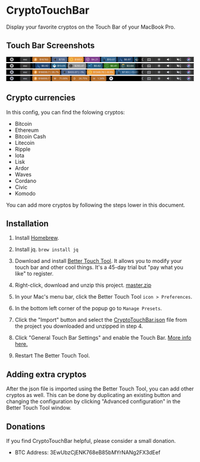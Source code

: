 # CryptoTouchBar

Display your favorite cryptos on the Touch Bar of your MacBook Pro.


## Touch Bar Screenshots

![Screenshot](screenshots/coins1.png)
![Screenshot](screenshots/coins2.png)
![Screenshot](screenshots/coins_progress.png)
![Screenshot](screenshots/BTC_progress.png)


## Crypto currencies

In this config, you can find the folowing cryptos:
- Bitcoin
- Ethereum
- Bitcoin Cash
- Litecoin
- Ripple
- Iota
- Lisk
- Ardor
- Waves
- Cordano
- Civic
- Komodo

You can add more cryptos by following the steps lower in this document.


## Installation

1. Install [Homebrew](https://brew.sh).

2. Install jq.
```brew install jq```

3. Download and install [Better Touch Tool](https://www.boastr.net/downloads/). It allows you to modify your touch bar and other cool things. It's a 45-day trial but "pay what you like" to register.

4. Right-click, download and unzip this project. [master.zip](https://github.com/iOlivier/CryptoTouchBar/archive/master.zip)

5. In your Mac's menu bar, click the Better Touch Tool `icon > Preferences`.

6. In the bottom left corner of the popup go to `Manage Presets`.

7. Click the "Import" button and select the [CryptoTouchBar.json](https://raw.githubusercontent.com/iOlivier/CryptoTouchBar/master/CryptoTouchBar.json) file from the project you downloaded and unzipped in step 4.

8. Click "General Touch Bar Settings" and enable the Touch Bar. [More info here.](screenshots/installStep8.png)

9. Restart The Better Touch Tool.


## Adding extra cryptos

After the json file is imported using the Better Touch Tool, you can add other cryptos as well. This can be done by duplicating an existing button and changing the configuration by clicking "Advanced configuration" in the Better Touch Tool window.


## Donations

If you find CryptoTouchBar helpful, please consider a small donation.

- BTC Address: 3EwUbzCjENK768eB85bMYrNANg2FX3dEef
